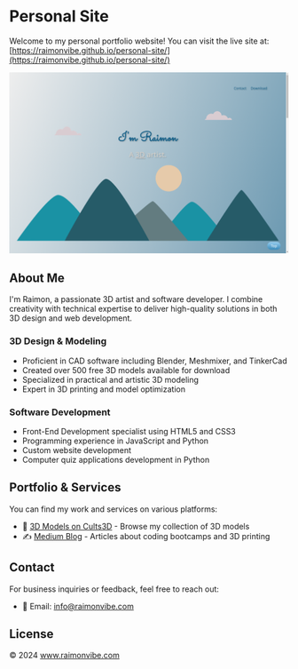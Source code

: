 # Personal Site

Welcome to my personal portfolio website! You can visit the live site at: [https://raimonvibe.github.io/personal-site/](https://raimonvibe.github.io/personal-site/)

![Website Preview](assets/website-preview.png)

## About Me

I'm Raimon, a passionate 3D artist and software developer. I combine creativity with technical expertise to deliver high-quality solutions in both 3D design and web development.

### 3D Design & Modeling
- Proficient in CAD software including Blender, Meshmixer, and TinkerCad
- Created over 500 free 3D models available for download
- Specialized in practical and artistic 3D modeling
- Expert in 3D printing and model optimization

### Software Development
- Front-End Development specialist using HTML5 and CSS3
- Programming experience in JavaScript and Python
- Custom website development
- Computer quiz applications development in Python

## Portfolio & Services

You can find my work and services on various platforms:

- 🎨 [3D Models on Cults3D](https://cults3d.com/en/users/raimonvibe/3d-models) - Browse my collection of 3D models
- ✍️ [Medium Blog](https://medium.com/@raimonvibe) - Articles about coding bootcamps and 3D printing

## Contact

For business inquiries or feedback, feel free to reach out:
- 📧 Email: [info@raimonvibe.com](mailto:info@raimonvibe.com)

## License

© 2024 www.raimonvibe.com
